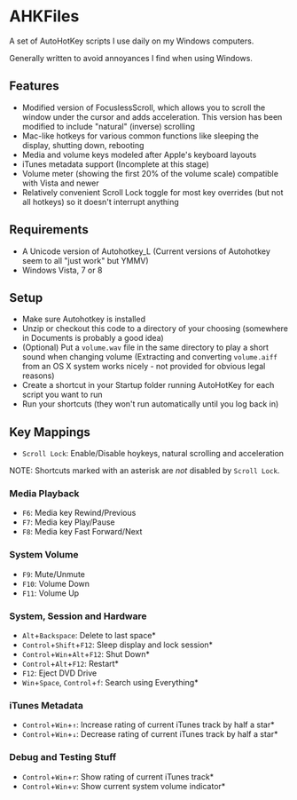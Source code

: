 # AHKFiles

A set of AutoHotKey scripts I use daily on my Windows computers.

Generally written to avoid annoyances I find when using Windows.

## Features

* Modified version of FocuslessScroll, which allows you to scroll the window under the cursor and adds acceleration. This version has been modified to include "natural" (inverse) scrolling
* Mac-like hotkeys for various common functions like sleeping the display, shutting down, rebooting
* Media and volume keys modeled after Apple's keyboard layouts
* iTunes metadata support (Incomplete at this stage)
* Volume meter (showing the first 20% of the volume scale) compatible with Vista and newer
* Relatively convenient Scroll Lock toggle for most key overrides (but not all hotkeys) so it doesn't interrupt anything

## Requirements

* A Unicode version of Autohotkey_L (Current versions of Autohotkey seem to all "just work" but YMMV)
* Windows Vista, 7 or 8

## Setup

* Make sure Autohotkey is installed
* Unzip or checkout this code to a directory of your choosing (somewhere in Documents is probably a good idea)
* (Optional) Put a `volume.wav` file in the same directory to play a short sound when changing volume (Extracting and converting `volume.aiff` from an OS X system works nicely - not provided for obvious legal reasons)
* Create a shortcut in your Startup folder running AutoHotKey for each script you want to run
* Run your shortcuts (they won't run automatically until you log back in)

## Key Mappings

* `Scroll Lock`: Enable/Disable hoykeys, natural scrolling and acceleration

NOTE: Shortcuts marked with an asterisk are _not_ disabled by `Scroll Lock`.

### Media Playback

* `F6`: Media key Rewind/Previous
* `F7`: Media key Play/Pause
* `F8`: Media key Fast Forward/Next

### System Volume

* `F9`: Mute/Unmute
* `F10`: Volume Down
* `F11`: Volume Up

### System, Session and Hardware

* `Alt`+`Backspace`: Delete to last space*
* `Control`+`Shift`+`F12`: Sleep display and lock session*
* `Control`+`Win`+`Alt`+`F12`: Shut Down*
* `Control`+`Alt`+`F12`: Restart*
* `F12`: Eject DVD Drive
* `Win`+`Space`, `Control`+`f`: Search using Everything*

### iTunes Metadata

* `Control`+`Win`+`↑`: Increase rating of current iTunes track by half a star*
* `Control`+`Win`+`↓`: Decrease rating of current iTunes track by half a star*

### Debug and Testing Stuff

* `Control`+`Win`+`r`: Show rating of current iTunes track*
* `Control`+`Win`+`v`: Show current system volume indicator*
